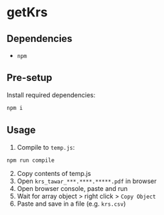 # getKrs
## Dependencies
- `npm`

## Pre-setup
Install required dependencies:
```bash
npm i
```

## Usage
1. Compile to `temp.js`:
```bash
npm run compile
```
2. Copy contents of temp.js
3. Open `krs_tawar_***.****.*****.pdf` in browser
4. Open browser console, paste and run
5. Wait for array object > right click > `Copy Object`
6. Paste and save in a file (e.g. `krs.csv`)
